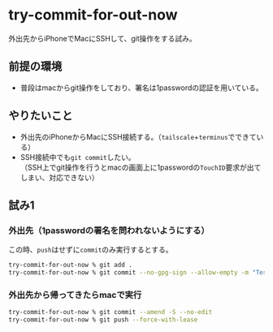 # try-commit-for-out-now

外出先からiPhoneでMacにSSHして、git操作をする試み。

## 前提の環境

- 普段はmacからgit操作をしており、署名は1passwordの認証を用いている。

## やりたいこと

- 外出先のiPhoneからMacにSSH接続する。（`tailscale`+`terminus`でできている）
- SSH接続中でも`git commit`したい。  
  （SSH上でgit操作を行うとmacの画面上に1passwordの`TouchID`要求が出てしまい、対応できない）

## 試み1

### 外出先（1passwordの署名を問われないようにする）

この時、`push`はせずに`commit`のみ実行するとする。

```bash
try-commit-for-out-now % git add .
try-commit-for-out-now % git commit --no-gpg-sign --allow-empty -m "Test WIP commit"
```

### 外出先から帰ってきたらmacで実行

```bash
try-commit-for-out-now % git commit --amend -S --no-edit
try-commit-for-out-now % git push --force-with-lease
```
